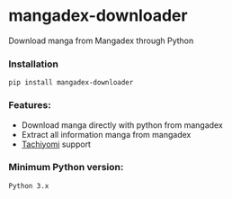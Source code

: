 # mangadex-downloader

Download manga from Mangadex through Python

### Installation
```
pip install mangadex-downloader
```

### Features:

- Download manga directly with python from mangadex
- Extract all information manga from mangadex
- [Tachiyomi](https://github.com/tachiyomiorg/tachiyomi) support

### Minimum Python version:
```
Python 3.x
```